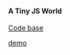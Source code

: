 #### A Tiny JS World

[Code base](https://github.com/linkqwd/a-tiny-JS-world/blob/gh-pages/index.js)

[demo](https://linkqwd.github.io/a-tiny-JS-world/)